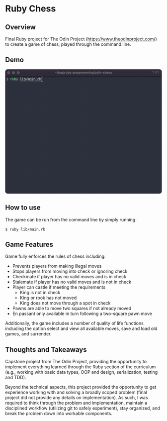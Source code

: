 # Ruby Chess

## Overview

Final Ruby project for The Odin Project (https://www.theodinproject.com/) to create a game of chess, played through the command line.

## Demo

<img src="demo/demo_game.gif" alt="short chess game" width=auto height="400px"/>

## How to use

The game can be run from the command line by simply running:

```
$ ruby lib/main.rb
```

## Game Features

Game fully enforces the rules of chess including:
- Prevents players from making illegal moves
- Stops players from moving into check or ignoring check
- Checkmate if player has no valid moves and is in check
- Stalemate if player has no valid moves and is not in check
- Player can castle if meeting the requirements
  - King is not in check
  - King or rook has not moved
  - King does not move through a spot in check
- Pawns are able to move two squares if not already moved
- En passant only available in turn following a two-square pawn move

Additionally, the game includes a number of quality of life functions including the option select and view all available moves, save and load old games, and surrender.

## Thoughts and Takeaways

Capstone project from The Odin Project, providing the opportunity to implement everything learned through the Ruby section of the curriculum (e.g., working with basic data types, OOP and design, serialization, testing and TDD).

Beyond the technical aspects, this project provided the opportunity to get experience working with and solving a broadly scoped problem (final project did not provide any details on implementation). As such, I was required to think through the problem and implementation, maintain a disciplined workflow (utilizing git to safely experiment), stay organized, and break the problem down into workable components.
